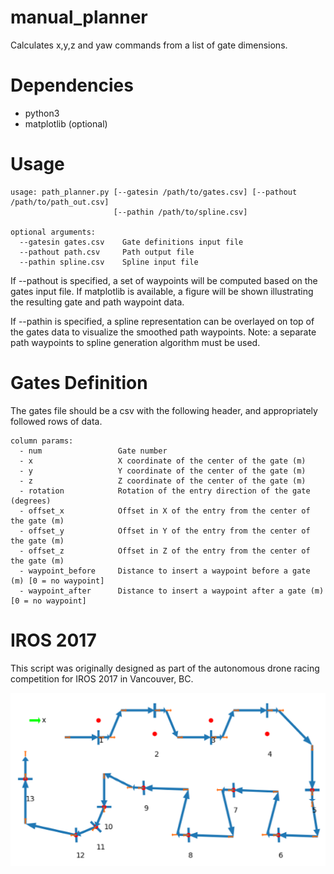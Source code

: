 # manual_planner

Calculates x,y,z and yaw commands from a list of gate dimensions.

# Dependencies
* python3
* matplotlib (optional)

# Usage

```
usage: path_planner.py [--gatesin /path/to/gates.csv] [--pathout /path/to/path_out.csv] 
                       [--pathin /path/to/spline.csv]

optional arguments:
  --gatesin gates.csv    Gate definitions input file
  --pathout path.csv     Path output file
  --pathin spline.csv    Spline input file
``` 

If --pathout is specified, a set of waypoints will be computed based on the gates input file. If matplotlib is available, a figure will be shown illustrating the resulting gate and path waypoint data.

If --pathin is specified, a spline representation can be overlayed on top of the gates data to visualize the smoothed path waypoints. Note: a separate path waypoints to spline generation algorithm must be used.

# Gates Definition
The gates file should be a csv with the following header, and appropriately followed rows of data.

```
column params:
  - num 				Gate number
  - x 					X coordinate of the center of the gate (m)
  - y 					Y coordinate of the center of the gate (m)
  - z 				    Z coordinate of the center of the gate (m)
  - rotation 			Rotation of the entry direction of the gate (degrees)
  - offset_x 			Offset in X of the entry from the center of the gate (m)
  - offset_y 			Offset in Y of the entry from the center of the gate (m)
  - offset_z 			Offset in Z of the entry from the center of the gate (m)
  - waypoint_before 	Distance to insert a waypoint before a gate (m) [0 = no waypoint]
  - waypoint_after 		Distance to insert a waypoint after a gate (m) [0 = no waypoint]
```


# IROS 2017
This script was originally designed as part of the autonomous drone racing competition for IROS 2017 in Vancouver, BC.

![IROS 2017](https://github.com/First-Commit/manual_planner/blob/master/iros2007_path.png)
